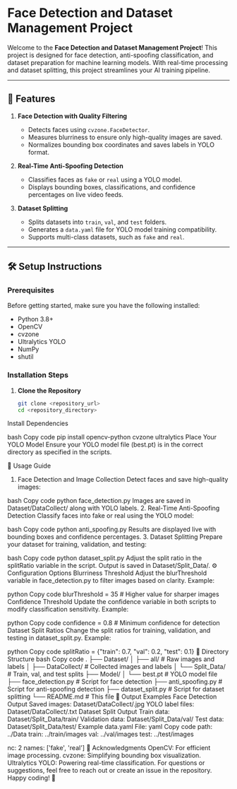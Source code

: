 # Face Detection and Dataset Management Project

Welcome to the **Face Detection and Dataset Management Project**! This project is designed for face detection, anti-spoofing classification, and dataset preparation for machine learning models. With real-time processing and dataset splitting, this project streamlines your AI training pipeline.

---

## 🌟 Features

1. **Face Detection with Quality Filtering**  
   - Detects faces using `cvzone.FaceDetector`.
   - Measures blurriness to ensure only high-quality images are saved.
   - Normalizes bounding box coordinates and saves labels in YOLO format.

2. **Real-Time Anti-Spoofing Detection**  
   - Classifies faces as `fake` or `real` using a YOLO model.
   - Displays bounding boxes, classifications, and confidence percentages on live video feeds.

3. **Dataset Splitting**  
   - Splits datasets into `train`, `val`, and `test` folders.
   - Generates a `data.yaml` file for YOLO model training compatibility.
   - Supports multi-class datasets, such as `fake` and `real`.

---

## 🛠️ Setup Instructions

### Prerequisites

Before getting started, make sure you have the following installed:
- Python 3.8+
- OpenCV
- cvzone
- Ultralytics YOLO
- NumPy
- shutil

### Installation Steps

1. **Clone the Repository**  
   ```bash
   git clone <repository_url>
   cd <repository_directory>
Install Dependencies

bash
Copy code
pip install opencv-python cvzone ultralytics
Place Your YOLO Model
Ensure your YOLO model file (best.pt) is in the correct directory as specified in the scripts.

🚀 Usage Guide
1. Face Detection and Image Collection
Detect faces and save high-quality images:

bash
Copy code
python face_detection.py
Images are saved in Dataset/DataCollect/ along with YOLO labels.
2. Real-Time Anti-Spoofing Detection
Classify faces into fake or real using the YOLO model:

bash
Copy code
python anti_spoofing.py
Results are displayed live with bounding boxes and confidence percentages.
3. Dataset Splitting
Prepare your dataset for training, validation, and testing:

bash
Copy code
python dataset_split.py
Adjust the split ratio in the splitRatio variable in the script.
Output is saved in Dataset/Split_Data/.
⚙️ Configuration Options
Blurriness Threshold
Adjust the blurThreshold variable in face_detection.py to filter images based on clarity.
Example:

python
Copy code
blurThreshold = 35  # Higher value for sharper images
Confidence Threshold
Update the confidence variable in both scripts to modify classification sensitivity.
Example:

python
Copy code
confidence = 0.8  # Minimum confidence for detection
Dataset Split Ratios
Change the split ratios for training, validation, and testing in dataset_split.py.
Example:

python
Copy code
splitRatio = {"train": 0.7, "val": 0.2, "test": 0.1}
📂 Directory Structure
bash
Copy code
.
├── Dataset/
│   ├── all/                 # Raw images and labels
│   ├── DataCollect/         # Collected images and labels
│   └── Split_Data/          # Train, val, and test splits
├── Model/
│   └── best.pt              # YOLO model file
├── face_detection.py        # Script for face detection
├── anti_spoofing.py         # Script for anti-spoofing detection
├── dataset_split.py         # Script for dataset splitting
└── README.md                # This file
📄 Output Examples
Face Detection Output
Saved images: Dataset/DataCollect/<timestamp>.jpg
YOLO label files: Dataset/DataCollect/<timestamp>.txt
Dataset Split Output
Train data: Dataset/Split_Data/train/
Validation data: Dataset/Split_Data/val/
Test data: Dataset/Split_Data/test/
Example data.yaml File:
yaml
Copy code
path: ../Data
train: ../train/images
val: ../val/images
test: ../test/images

nc: 2
names: ['fake', 'real']
🤝 Acknowledgments
OpenCV: For efficient image processing.
cvzone: Simplifying bounding box visualization.
Ultralytics YOLO: Powering real-time classification.
For questions or suggestions, feel free to reach out or create an issue in the repository. Happy coding! 🎉
